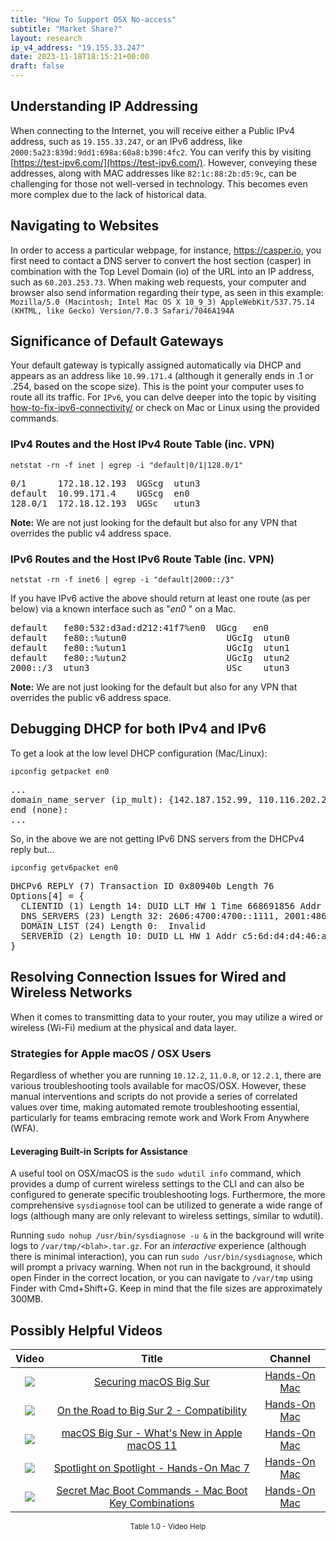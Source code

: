 ```yaml
---
title: "How To Support OSX No-access"
subtitle: "Market Share?"
layout: research
ip_v4_address: "19.155.33.247"
date: 2023-11-18T18:15:21+00:00
draft: false
---
```


## Understanding IP Addressing

When connecting to the Internet, you will receive either a Public IPv4 address, such as ```19.155.33.247```, or an IPv6 address, like ```2000:5a23:839d:9dd1:698a:60a8:b390:4fc2```. You can verify this by visiting [https://test-ipv6.com/](https://test-ipv6.com/). However, conveying these addresses, along with MAC addresses like ```82:1c:88:2b:d5:9c```, can be challenging for those not well-versed in technology. This becomes even more complex due to the lack of historical data.
## Navigating to Websites

In order to access a particular webpage, for instance, https://casper.io, you first need to contact a DNS server to convert the host section (casper) in combination with the Top Level Domain (io) of the URL into an IP address, such as ```60.203.253.73```. When making web requests, your computer and browser also send information regarding their type, as seen in this example: <br>```Mozilla/5.0 (Macintosh; Intel Mac OS X 10_9_3) AppleWebKit/537.75.14 (KHTML, like Gecko) Version/7.0.3 Safari/7046A194A```
## Significance of Default Gateways

Your default gateway is typically assigned automatically via DHCP and appears as an address like ```10.99.171.4``` (although it generally ends in .1 or .254, based on the scope size). This is the point your computer uses to route all its traffic. For ```IPv6```, you can delve deeper into the topic by visiting [how-to-fix-ipv6-connectivity/](/blog/how-to-fix-ipv6-connectivity/) or check on Mac or Linux using the provided commands.
### IPv4 Routes and the Host IPv4 Route Table (inc. VPN)
```netstat -rn -f inet | egrep -i "default|0/1|128.0/1"```

<pre>
0/1      172.18.12.193  UGScg  utun3
default  10.99.171.4    UGScg  en0
128.0/1  172.18.12.193  UGSc   utun3</pre>

**Note:** We are not just looking for the default but also for any VPN that overrides the public v4 address space.

### IPv6 Routes and the Host IPv6 Route Table (inc. VPN)
```netstat -rn -f inet6 | egrep -i "default|2000::/3"```

If you have IPv6 active the above should return at least one route (as per below) via a known interface such as "_en0_ " on a Mac. 

<pre>
default   fe80:532:d3ad:d212:41f7%en0  UGcg   en0
default   fe80::%utun0                   UGcIg  utun0
default   fe80::%utun1                   UGcIg  utun1
default   fe80::%utun2                   UGcIg  utun2
2000::/3  utun3                          USc    utun3</pre>

**Note:** We are not just looking for the default but also for any VPN that overrides the public v6 address space.
<br>

## Debugging DHCP for both IPv4 and IPv6

To get a look at the low level DHCP configuration (Mac/Linux): 

```ipconfig getpacket en0```

<pre>
...
domain_name_server (ip_mult): {142.187.152.99, 110.116.202.231}
end (none):
...</pre>

So, in the above we are not getting IPv6 DNS servers from the DHCPv4 reply but...

```ipconfig getv6packet en0```

<pre>
DHCPv6 REPLY (7) Transaction ID 0x80940b Length 76
Options[4] = {
  CLIENTID (1) Length 14: DUID LLT HW 1 Time 668691856 Addr 82:1c:88:2b:d5:9c
  DNS_SERVERS (23) Length 32: 2606:4700:4700::1111, 2001:4860:4860::8844
  DOMAIN_LIST (24) Length 0:  Invalid
  SERVERID (2) Length 10: DUID LL HW 1 Addr c5:6d:d4:d4:46:ad
}</pre>




## Resolving Connection Issues for Wired and Wireless Networks
When it comes to transmitting data to your router, you may utilize a wired or wireless (Wi-Fi) medium at the physical and data layer. 
### Strategies for Apple macOS / OSX Users
Regardless of whether you are running ```10.12.2```, ```11.0.8```, or ```12.2.1```, there are various troubleshooting tools available for macOS/OSX. However, these manual interventions and scripts do not provide a series of correlated values over time, making automated remote troubleshooting essential, particularly for teams embracing remote work and Work From Anywhere (WFA).
#### Leveraging Built-in Scripts for Assistance
A useful tool on OSX/macOS is the ```sudo wdutil info``` command, which provides a dump of current wireless settings to the CLI and can also be configured to generate specific troubleshooting logs. Furthermore, the more comprehensive ```sysdiagnose``` tool can be utilized to generate a wide range of logs (although many are only relevant to wireless settings, similar to wdutil).

Running ```sudo nohup /usr/bin/sysdiagnose -u &``` in the background will write logs to ```/var/tmp/<blah>.tar.gz```. For an *interactive* experience (although there is minimal interaction), you can run ```sudo /usr/bin/sysdiagnose```, which will prompt a privacy warning. When not run in the background, it should open Finder in the correct location, or you can navigate to ```/var/tmp``` using Finder with Cmd+Shift+G. Keep in mind that the file sizes are approximately 300MB.
## Possibly Helpful Videos

<link href="/plugins/lity/css/lity.min.css" rel="stylesheet">
<script src="/plugins/lity/js/lity.min.js"></script>
<div class="table1-start"></div>

|Video | Title | Channel |
| :---: | :---: | :---: |
|<a href="https://www.youtube.com/watch?v=7KdhJimuhNw" data-lity><img src="https://i.ytimg.com/vi/7KdhJimuhNw/default.jpg" class="img-fluid"></a>|<a href="https://www.youtube.com/watch?v=7KdhJimuhNw" data-lity>Securing macOS Big Sur</a>|<a target="_blank" href="https://www.youtube.com/channel/UCg43DP8MdHVcl4rFK_delBg" >Hands-On Mac</a>|
|<a href="https://www.youtube.com/watch?v=HEbK-Tignuc" data-lity><img src="https://i.ytimg.com/vi/HEbK-Tignuc/default.jpg" class="img-fluid"></a>|<a href="https://www.youtube.com/watch?v=HEbK-Tignuc" data-lity>On the Road to Big Sur 2 - Compatibility</a>|<a target="_blank" href="https://www.youtube.com/channel/UCg43DP8MdHVcl4rFK_delBg" >Hands-On Mac</a>|
|<a href="https://www.youtube.com/watch?v=JMKi6o9kaZI" data-lity><img src="https://i.ytimg.com/vi/JMKi6o9kaZI/default.jpg" class="img-fluid"></a>|<a href="https://www.youtube.com/watch?v=JMKi6o9kaZI" data-lity>macOS Big Sur - What&#39;s New in Apple macOS 11</a>|<a target="_blank" href="https://www.youtube.com/channel/UCg43DP8MdHVcl4rFK_delBg" >Hands-On Mac</a>|
|<a href="https://www.youtube.com/watch?v=RslZ4W1EPqk" data-lity><img src="https://i.ytimg.com/vi/RslZ4W1EPqk/default.jpg" class="img-fluid"></a>|<a href="https://www.youtube.com/watch?v=RslZ4W1EPqk" data-lity>Spotlight on Spotlight - Hands-On Mac 7</a>|<a target="_blank" href="https://www.youtube.com/channel/UCg43DP8MdHVcl4rFK_delBg" >Hands-On Mac</a>|
|<a href="https://www.youtube.com/watch?v=VwNYWAxHCgM" data-lity><img src="https://i.ytimg.com/vi/VwNYWAxHCgM/default.jpg" class="img-fluid"></a>|<a href="https://www.youtube.com/watch?v=VwNYWAxHCgM" data-lity>Secret Mac Boot Commands - Mac Boot Key Combinations</a>|<a target="_blank" href="https://www.youtube.com/channel/UCg43DP8MdHVcl4rFK_delBg" >Hands-On Mac</a>|

<center><small>Table 1.0 - Video Help</small></center>
 <br>
<div class="table1-end"></div>
<script type="text/javascript">
(function() {
    $('div.table1-start').nextUntil('div.table1-end', 'table').addClass('table thead-dark table-striped table-responsive rounded').attr('id', 't1');
    $('#t1').find('thead').addClass('thead-dark');
})();
</script>
